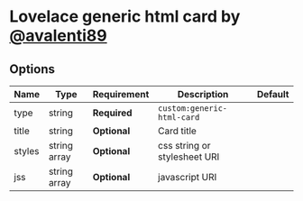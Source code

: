 # Lovelace generic html card by [@avalenti89](https://www.github.com/avalenti89)

## Options

| Name   | Type         | Requirement  | Description                  | Default |
| ------ | ------------ | ------------ | ---------------------------- | ------- |
| type   | string       | **Required** | `custom:generic-html-card`   |         |
| title  | string       | **Optional** | Card title                   |         |
| styles | string array | **Optional** | css string or stylesheet URI |         |
| jss    | string array | **Optional** | javascript URI               |         |

